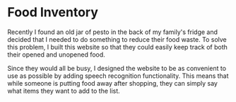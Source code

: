 # Food Inventory

Recently I found an old jar of pesto in the back of my family's fridge and decided that I needed to do something to reduce their food waste. To solve this problem, I built this website so that they could easily keep track of both their opened and unopened food.

Since they would all be busy, I designed the website to be as convenient to use as possible by adding speech recognition functionality. This means that while someone is putting food away after shopping, they can simply say what items they want to add to the list.

